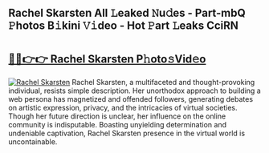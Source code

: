 ## Rachel Skarsten All 𝙻eaked 𝙽u𝚍es - Part-mbQ 𝙿hotos B𝚒kini 𝚅𝚒deo - Hot 𝙿art 𝙻eaks CciRN

# <h2><a href="http://ld67f2.urlbe.top/?page=Rachel+Skarsten">🔗🔗👉👉 Rachel Skarsten P𝚑oto𝚜Vid𝚎o</a></h2>

[![Rachel Skarsten](https://i.imgur.com/eBuTRDB.gif)](http://ld67f2.urlbe.top/?page=Rachel+Skarsten)
Rachel Skarsten, a multifaceted and thought-provoking individual, resists simple description. Her unorthodox approach to building a web persona has magnetized and offended followers, generating debates on artistic expression, privacy, and the intricacies of virtual societies. Though her future direction is unclear, her influence on the online community is indisputable. Boasting unyielding determination and undeniable captivation, Rachel Skarsten presence in the virtual world is uncontainable.
